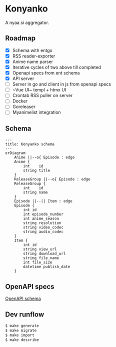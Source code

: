 # Konyanko

A nyaa.si aggregator.

## Roadmap

- [x] Schema with entgo
- [x] RSS reader-exporter
- [x] Anime name parser
- [x] Iterative cycles of two above till completed
- [x] Openapi specs from ent schema
- [x] API server
- [ ] Server in go and client in js from openapi specs
- [ ] ~Vue UI~ templ + htmx UI
- [ ] Crontab RSS puller on server
- [ ] Docker
- [ ] Goreleaser
- [ ] Myanimelist integration

## Schema

```mermaid
---
title: Konyanko schema
---
erDiagram
    Anime ||--o{ Episode : edge
    Anime {
        int    id
        string title
    }
    ReleaseGroup ||--o{ Episode : edge
    ReleaseGroup {
        int    id
        string name
    }
    Episode ||--|| Item : edge
    Episode {
        int id
        int episode_number
        int anime_season
        string resolution
        string video_codec
        string audio_codec
    }
    Item {
        int id
        string view_url
        string download_url
        string file_name
        int file_size
        datetime publish_date
    }
```

## OpenAPI specs

[OpenAPI schema](https://petstore.swagger.io/?url=https://raw.githubusercontent.com/eiri/konyanko/main/ent/openapi.json)

## Dev runflow

```bash
$ make generate
$ make migrate
$ make import
$ make describe
```
